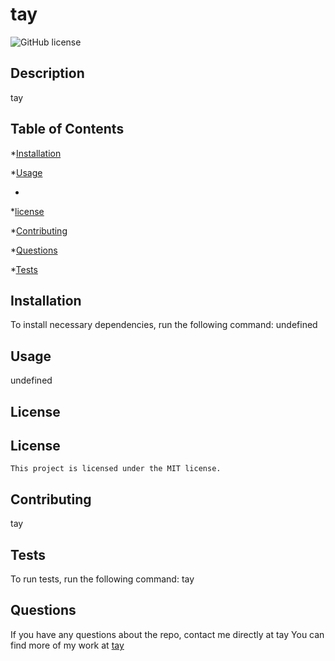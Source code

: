 # tay
  ![GitHub license](https://img.shields.io/badge/license-MIT-blue.svg)
  ## Description

  tay

  ## Table of Contents

  *[Installation](#installation)

  *[Usage](#usage)

  *
*[license](#license)
    

  *[Contributing](#contributing)

  *[Questions](#questions)

  *[Tests](#tests)


  ## Installation

  To install necessary dependencies, run the following command:
  undefined

  ## Usage

  undefined

  ## License

  ## License
    
    This project is licensed under the MIT license.

  ## Contributing
  tay

  ## Tests

  To run tests, run the following command:
  tay

  ## Questions

  If you have any questions about the repo, contact me directly at tay
  You can find more of my work at [tay](https://github/com/tay)
 
  